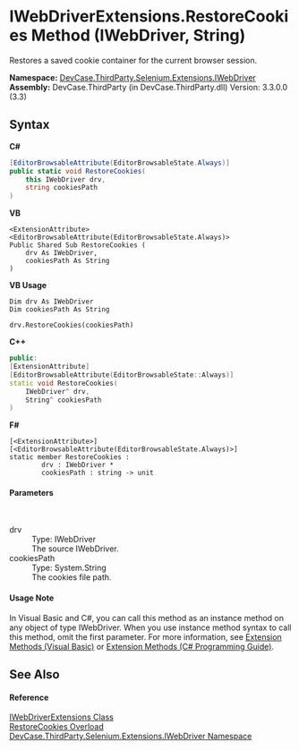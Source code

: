 # IWebDriverExtensions.RestoreCookies Method (IWebDriver, String)
 

Restores a saved cookie container for the current browser session.

**Namespace:**&nbsp;<a href="N_DevCase_ThirdParty_Selenium_Extensions_IWebDriver">DevCase.ThirdParty.Selenium.Extensions.IWebDriver</a><br />**Assembly:**&nbsp;DevCase.ThirdParty (in DevCase.ThirdParty.dll) Version: 3.3.0.0 (3.3)

## Syntax

**C#**<br />
``` C#
[EditorBrowsableAttribute(EditorBrowsableState.Always)]
public static void RestoreCookies(
	this IWebDriver drv,
	string cookiesPath
)
```

**VB**<br />
``` VB
<ExtensionAttribute>
<EditorBrowsableAttribute(EditorBrowsableState.Always)>
Public Shared Sub RestoreCookies ( 
	drv As IWebDriver,
	cookiesPath As String
)
```

**VB Usage**<br />
``` VB Usage
Dim drv As IWebDriver
Dim cookiesPath As String

drv.RestoreCookies(cookiesPath)
```

**C++**<br />
``` C++
public:
[ExtensionAttribute]
[EditorBrowsableAttribute(EditorBrowsableState::Always)]
static void RestoreCookies(
	IWebDriver^ drv, 
	String^ cookiesPath
)
```

**F#**<br />
``` F#
[<ExtensionAttribute>]
[<EditorBrowsableAttribute(EditorBrowsableState.Always)>]
static member RestoreCookies : 
        drv : IWebDriver * 
        cookiesPath : string -> unit 

```


#### Parameters
&nbsp;<dl><dt>drv</dt><dd>Type: IWebDriver<br />The source IWebDriver.</dd><dt>cookiesPath</dt><dd>Type: System.String<br />The cookies file path.</dd></dl>

#### Usage Note
In Visual Basic and C#, you can call this method as an instance method on any object of type IWebDriver. When you use instance method syntax to call this method, omit the first parameter. For more information, see <a href="https://docs.microsoft.com/dotnet/visual-basic/programming-guide/language-features/procedures/extension-methods">Extension Methods (Visual Basic)</a> or <a href="https://docs.microsoft.com/dotnet/csharp/programming-guide/classes-and-structs/extension-methods">Extension Methods (C# Programming Guide)</a>.

## See Also


#### Reference
<a href="T_DevCase_ThirdParty_Selenium_Extensions_IWebDriver_IWebDriverExtensions">IWebDriverExtensions Class</a><br /><a href="Overload_DevCase_ThirdParty_Selenium_Extensions_IWebDriver_IWebDriverExtensions_RestoreCookies">RestoreCookies Overload</a><br /><a href="N_DevCase_ThirdParty_Selenium_Extensions_IWebDriver">DevCase.ThirdParty.Selenium.Extensions.IWebDriver Namespace</a><br />
